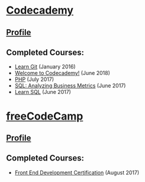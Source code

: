 # [Codecademy](https://www.codecademy.com/)  
## [Profile](https://www.codecademy.com/SamLegros)  
## Completed Courses:  
- [Learn Git](https://www.codecademy.com/learn/learn-git) (January 2016)
- [Welcome to Codecademy!](https://www.codecademy.com/learn/welcome-to-codecademy) (June 2018)
- [PHP](https://www.codecademy.com/en/tracks/php) (July 2017)
- [SQL: Analyzing Business Metrics](https://www.codecademy.com/learn/sql-analyzing-business-metrics) (June 2017)
- [Learn SQL](https://www.codecademy.com/learn/learn-sql) (June 2017)

# [freeCodeCamp](http://freecodecamp.org/)  
## [Profile](https://www.freecodecamp.org/samlegros)  
## Completed Courses:  
- [Front End Development Certification](https://www.freecodecamp.org/certification/samlegros/legacy-front-end) (August 2017)
